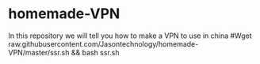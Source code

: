# homemade-VPN
In this repository we will tell you how to make a VPN to use in china
#Wget raw.githubusercontent.com/Jasontechnology/homemade-VPN/master/ssr.sh && bash ssr.sh
